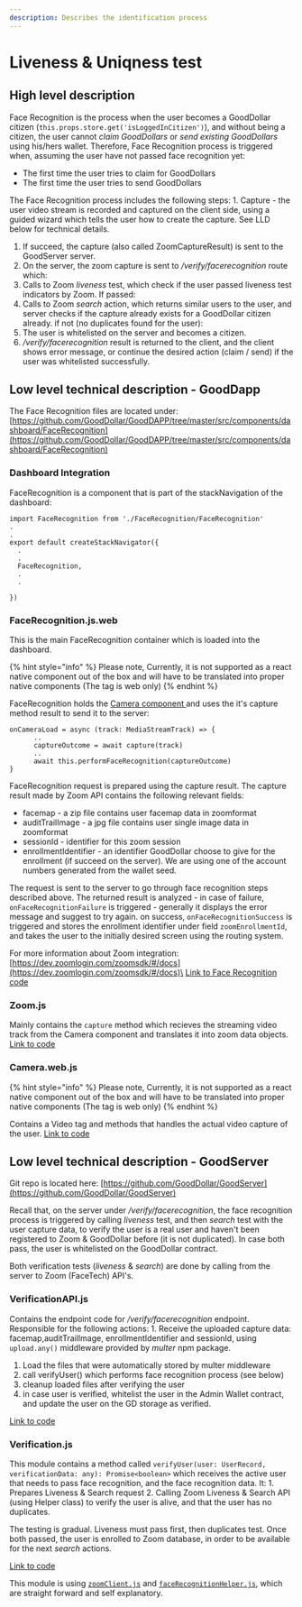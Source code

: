 ```yaml
---
description: Describes the identification process
---
```


# Liveness & Uniqness test

## High level description

Face Recognition is the process when the user becomes a GoodDollar citizen (`this.props.store.get('isLoggedInCitizen')`), and without being a citizen, the user cannot _claim GoodDollars_ or _send existing GoodDollars_ using his/hers wallet. Therefore, Face Recognition process is triggered when, assuming the user have not passed face recognition yet:

* The first time the user tries to claim for GoodDollars
* The first time the user tries to send GoodDollars

The Face Recognition process includes the following steps: 1. Capture - the user video stream is recorded and captured on the client side, using a guided wizard which tells the user how to create the capture. See LLD below for technical details.

1. If succeed, the capture (also called ZoomCaptureResult) is sent to the GoodServer server.
2. On the server, the zoom capture is sent to _/verify/facerecognition_ route which:
3. Calls to Zoom _liveness_ test, which check if the user passed liveness test indicators by Zoom. If passed:
4. Calls to Zoom _search_ action, which returns similar users to the user, and server checks if the capture already exists for a GoodDollar citizen already. if not (no duplicates found for the user):
5. The user is whitelisted on the server and becomes a citizen.
6. _/verify/facerecognition_ result is returned to the client, and the client shows error message, or continue the desired action (claim / send) if the user was whitelisted successfully.

## Low level technical description - GoodDapp

The Face Recognition files are located under: [https://github.com/GoodDollar/GoodDAPP/tree/master/src/components/dashboard/FaceRecognition](https://github.com/GoodDollar/GoodDAPP/tree/master/src/components/dashboard/FaceRecognition)

### Dashboard Integration

FaceRecognition is a component that is part of the stackNavigation of the dashboard:

```
import FaceRecognition from './FaceRecognition/FaceRecognition'
.
.
export default createStackNavigator({
  .
  .
  FaceRecognition,
  .
  .

})
```

### FaceRecognition.js.web

This is the main FaceRecognition container which is loaded into the dashboard.

{% hint style="info" %}
Please note, Currently, it is not supported as a react native component out of the box and will have to be translated into proper native components (The tag is web only)
{% endhint %}

FaceRecognition holds the [Camera component ](https://github.com/GoodDollar/GoodDAPP/blob/a6dbf966ac45660f50165979b95c08fdcea24000/src/components/dashboard/FaceRecognition/Camera.web.js)and uses the it's capture method result to send it to the server:

```
onCameraLoad = async (track: MediaStreamTrack) => {
      ..
      captureOutcome = await capture(track) 
      ..
      await this.performFaceRecognition(captureOutcome)
}
```

FaceRecognition request is prepared using the capture result. The capture result made by Zoom API contains the following relevant fields:

* facemap - a zip file contains user facemap data in zoomformat
* auditTrailImage - a jpg file contains user single image data in zoomformat
* sessionId - identifier for this zoom session
* enrollmentIdentifier - an identifier GoodDollar choose to give for the enrollment (if succeed on the server). We are using one of the account numbers generated from the wallet seed.

The request is sent to the server to go through face recognition steps described above. The returned result is analyzed - in case of failure, `onFaceRecognitionFailure` is triggered - generally it displays the error message and suggest to try again. on success, `onFaceRecognitionSuccess` is triggered and stores the enrollment identifier under field `zoomEnrollmentId`, and takes the user to the initially desired screen using the routing system.

For more information about Zoom integration: [https://dev.zoomlogin.com/zoomsdk/#/docs](https://dev.zoomlogin.com/zoomsdk/#/docs)\
[Link to Face Recognition code](https://github.com/GoodDollar/GoodDAPP/blob/a6dbf966ac45660f50165979b95c08fdcea24000/src/components/dashboard/FaceRecognition/FaceRecognition.web.js)

### Zoom.js

Mainly contains the `capture` method which recieves the streaming video track from the Camera component and translates it into zoom data objects. [Link to code](https://github.com/GoodDollar/GoodDAPP/blob/a6dbf966ac45660f50165979b95c08fdcea24000/src/components/dashboard/FaceRecognition/Zoom.js)

### Camera.web.js

{% hint style="info" %}
Please note, Currently, it is not supported as a react native component out of the box and will have to be translated into proper native components (The tag is web only)
{% endhint %}

Contains a Video tag and methods that handles the actual video capture of the user. [Link to code](https://github.com/GoodDollar/GoodDAPP/blob/a6dbf966ac45660f50165979b95c08fdcea24000/src/components/dashboard/FaceRecognition/Camera.web.js)

## Low level technical description - GoodServer

Git repo is located here: [https://github.com/GoodDollar/GoodServer](https://github.com/GoodDollar/GoodServer)

Recall that, on the server under _/verify/facerecognition_, the face recognition process is triggered by calling _liveness_ test, and then _search_ test with the user capture data, to verify the user is a real user and haven't been registered to Zoom & GoodDollar before (it is not duplicated). In case both pass, the user is whitelisted on the GoodDollar contract.

Both verification tests (_liveness_ & _search_) are done by calling from the server to Zoom (FaceTech) API's.

### VerificationAPI.js

Contains the endpoint code for _/verify/facerecognition_ endpoint. Responsible for the following actions: 1. Receive the uploaded capture data: facemap,auditTrailImage, enrollmentIdentifier and sessionId, using `upload.any()` middleware provided by _multer_ npm package.

1. Load the files that were automatically stored by multer middleware
2. call verifyUser() which performs face recognition process (see below)
3. cleanup loaded files after verifying the user
4. in case user is verified, whitelist the user in the Admin Wallet contract, and update the user on the GD storage as verified.

[Link to code](https://github.com/GoodDollar/GoodServer/blob/0c4b6124a97f719bbf4f75a8d4edde58715fa01b/src/server/verification/verificationAPI.js)

### Verification.js

This module contains a method called `verifyUser(user: UserRecord, verificationData: any): Promise<boolean>` which receives the active user that needs to pass face recognition, and the face recognition data. It: 1. Prepares Liveness & Search request 2. Calling Zoom Liveness & Search API (using Helper class) to verify the user is alive, and that the user has no duplicates.

The testing is gradual. Liveness must pass first, then duplicates test. Once both passed, the user is enrolled to Zoom database, in order to be available for the next _search_ actions.

[Link to code](https://github.com/GoodDollar/GoodServer/blob/0c4b6124a97f719bbf4f75a8d4edde58715fa01b/src/server/verification/verification.js)

This module is using [`zoomClient.js`](https://github.com/GoodDollar/GoodServer/blob/0c4b6124a97f719bbf4f75a8d4edde58715fa01b/src/server/verification/faceRecognition/zoomClient.js) and [`faceRecognitionHelper.js`](https://github.com/GoodDollar/GoodServer/blob/0c4b6124a97f719bbf4f75a8d4edde58715fa01b/src/server/verification/faceRecognition/faceRecognitionHelper.js), which are straight forward and self explanatory.
